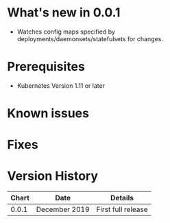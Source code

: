 # What's new in 0.0.1
* Watches config maps specified by deployments/daemonsets/statefulsets for changes.

# Prerequisites
* Kubernetes Version 1.11 or later

# Known issues

# Fixes

# Version History
| Chart   | Date               | Details                           |
| ------- | ------------------ | --------------------------------- |
| 0.0.1   | December 2019      | First full release                |
